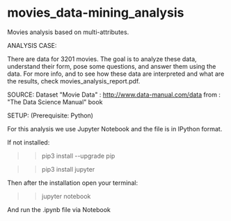 # movies_data-mining_analysis

Movies analysis based on multi-attributes.

ANALYSIS CASE:

There are data for 3201 movies. The goal is to analyze these data, understand their form, pose some questions, and answer them using the data. For more info, and to see how these data are interpreted and what are the results, check movies_analysis_report.pdf.

SOURCE:
Dataset "Movie Data" : http://www.data-manual.com/data from : "The Data Science Manual" book
              
SETUP: (Prerequisite: Python)

For this analysis we use Jupyter Notebook and the file is in IPython format. 

If not installed:

>> pip3 install --upgrade pip

>> pip3 install jupyter

Then after the installation open your terminal:

>> jupyter notebook

And run the .ipynb file via Notebook
